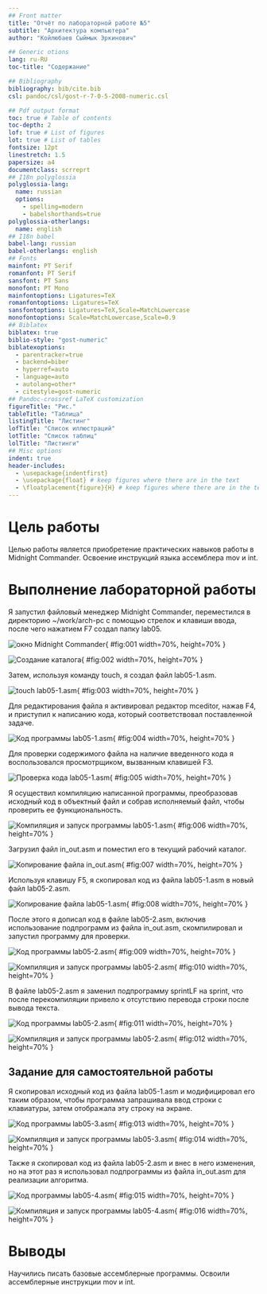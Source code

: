 ```yaml
---
## Front matter
title: "Отчёт по лабораторной работе №5"
subtitle: "Архитектура компьютера"
author: "Койлюбаев Сыймык Эркинович"

## Generic otions
lang: ru-RU
toc-title: "Содержание"

## Bibliography
bibliography: bib/cite.bib
csl: pandoc/csl/gost-r-7-0-5-2008-numeric.csl

## Pdf output format
toc: true # Table of contents
toc-depth: 2
lof: true # List of figures
lot: true # List of tables
fontsize: 12pt
linestretch: 1.5
papersize: a4
documentclass: scrreprt
## I18n polyglossia
polyglossia-lang:
  name: russian
  options:
	- spelling=modern
	- babelshorthands=true
polyglossia-otherlangs:
  name: english
## I18n babel
babel-lang: russian
babel-otherlangs: english
## Fonts
mainfont: PT Serif
romanfont: PT Serif
sansfont: PT Sans
monofont: PT Mono
mainfontoptions: Ligatures=TeX
romanfontoptions: Ligatures=TeX
sansfontoptions: Ligatures=TeX,Scale=MatchLowercase
monofontoptions: Scale=MatchLowercase,Scale=0.9
## Biblatex
biblatex: true
biblio-style: "gost-numeric"
biblatexoptions:
  - parentracker=true
  - backend=biber
  - hyperref=auto
  - language=auto
  - autolang=other*
  - citestyle=gost-numeric
## Pandoc-crossref LaTeX customization
figureTitle: "Рис."
tableTitle: "Таблица"
listingTitle: "Листинг"
lofTitle: "Список иллюстраций"
lotTitle: "Список таблиц"
lolTitle: "Листинги"
## Misc options
indent: true
header-includes:
  - \usepackage{indentfirst}
  - \usepackage{float} # keep figures where there are in the text
  - \floatplacement{figure}{H} # keep figures where there are in the text
---
```


# Цель работы

Целью работы является приобретение практических навыков работы в Midnight Commander. 
Освоение инструкций языка ассемблера mov и int.

# Выполнение лабораторной работы

Я запустил файловый менеджер Midnight Commander, переместился в директорию ~/work/arch-pc с помощью стрелок и клавиши ввода, после чего нажатием F7 создал папку lab05.

![окно Midnight Commander](image/01.png){ #fig:001 width=70%, height=70% }

![Создание каталога](image/02.png){ #fig:002 width=70%, height=70% }

Затем, используя команду touch, я создал файл lab05-1.asm.

![touch lab05-1.asm](image/03.png){ #fig:003 width=70%, height=70% }

Для редактирования файла я активировал редактор mceditor, нажав F4, и приступил к написанию кода, который соответствовал поставленной задаче.

![Код программы lab05-1.asm](image/04.png){ #fig:004 width=70%, height=70% }

Для проверки содержимого файла на наличие введенного кода я воспользовался просмотрщиком, вызванным клавишей F3.

![Проверка кода lab05-1.asm](image/05.png){ #fig:005 width=70%, height=70% }

Я осуществил компиляцию написанной программы, преобразовав исходный код в объектный файл и собрав исполняемый файл, чтобы проверить ее функциональность.
 
![Компиляция и запуск программы lab05-1.asm](image/06.png){ #fig:006 width=70%, height=70% }

Загрузил файл in_out.asm и поместил его в текущий рабочий каталог.

![Копирование файла in_out.asm](image/07.png){ #fig:007 width=70%, height=70% }

Используя клавишу F5, я скопировал код из файла lab05-1.asm в новый файл lab05-2.asm.

![Копирование файла lab05-1.asm](image/08.png){ #fig:008 width=70%, height=70% }

После этого я дописал код в файле lab05-2.asm, включив использование подпрограмм из файла in_out.asm, скомпилировал и запустил программу для проверки.

![Код программы lab05-2.asm](image/09.png){ #fig:009 width=70%, height=70% }

![Компиляция и запуск программы lab05-2.asm](image/10.png){ #fig:010 width=70%, height=70% }

В файле lab05-2.asm я заменил подпрограмму sprintLF на sprint, что после перекомпиляции привело к отсутствию перевода строки после вывода текста.

![Код программы lab05-2.asm](image/11.png){ #fig:011 width=70%, height=70% }

![Компиляция и запуск программы lab05-2.asm](image/12.png){ #fig:012 width=70%, height=70% }

##  Задание для самостоятельной работы

Я скопировал исходный код из файла lab05-1.asm и модифицировал его таким образом, чтобы программа запрашивала ввод строки с клавиатуры, затем отображала эту строку на экране.

![Код программы lab05-3.asm](image/13.png){ #fig:013 width=70%, height=70% }

![Компиляция и запуск программы lab05-3.asm](image/14.png){ #fig:014 width=70%, height=70% }

Также я скопировал код из файла lab05-2.asm и внес в него изменения, но на этот раз я использовал подпрограммы из файла in_out.asm для реализации алгоритма.

![Код программы lab05-4.asm](image/15.png){ #fig:015 width=70%, height=70% }

![Компиляция и запуск программы lab05-4.asm](image/16.png){ #fig:016 width=70%, height=70% }

# Выводы

Научились писать базовые ассемблерные программы. Освоили ассемблерные инструкции mov и int.